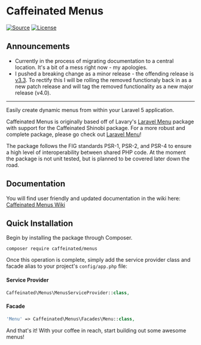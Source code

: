Caffeinated Menus
=================
[![Source](http://img.shields.io/badge/source-caffeinated/menus-blue.svg?style=flat-square)](https://github.com/caffeinated/menus)
[![License](http://img.shields.io/badge/license-MIT-brightgreen.svg?style=flat-square)](https://tldrlegal.com/license/mit-license)

## Announcements
- Currently in the process of migrating documentation to a central location. It's a bit of a mess right now - my apologies.
- I pushed a breaking change as a minor release - the offending release is [v3.3](https://github.com/caffeinated/menus/releases/tag/v3.3). To rectify this I will be rolling the removed functionaly back in as a new patch release and will tag the removed functionality as a new major release (v4.0).

---

Easily create dynamic menus from within your Laravel 5 application.

Caffeinated Menus is originally based off of Lavary's [Laravel Menu](https://github.com/lavary/laravel-menu) package with support for the Caffeinated Shinobi package. For a more robust and complete package, please go check out [Laravel Menu](https://github.com/lavary/laravel-menu)!

The package follows the FIG standards PSR-1, PSR-2, and PSR-4 to ensure a high level of interoperability between shared PHP code. At the moment the package is not unit tested, but is planned to be covered later down the road.

Documentation
-------------
You will find user friendly and updated documentation in the wiki here: [Caffeinated Menus Wiki](https://github.com/caffeinated/menus/wiki)

Quick Installation
------------------
Begin by installing the package through Composer.

```
composer require caffeinated/menus
```

Once this operation is complete, simply add the service provider class and facade alias to your project's `config/app.php` file:

#### Service Provider
```php
Caffeinated\Menus\MenusServiceProvider::class,
```

#### Facade
```php
'Menu' => Caffeinated\Menus\Facades\Menu::class,
```

And that's it! With your coffee in reach, start building out some awesome menus!
